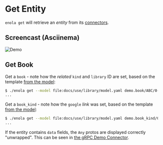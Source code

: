 <!--
    SPDX-License-Identifier: Apache-2.0

    Copyright 2023-2024 The Enola <https://enola.dev> Authors

    Licensed under the Apache License, Version 2.0 (the "License");
    you may not use this file except in compliance with the License.
    You may obtain a copy of the License at

        https://www.apache.org/licenses/LICENSE-2.0

    Unless required by applicable law or agreed to in writing, software
    distributed under the License is distributed on an "AS IS" BASIS,
    WITHOUT WARRANTIES OR CONDITIONS OF ANY KIND, either express or implied.
    See the License for the specific language governing permissions and
    limitations under the License.
-->

# Get Entity

`enola get` will retrieve an _entity_ from its [connectors](../connector/index.md).

## Screencast (Asciinema)

![Demo](script.svg)

## Get Book

Get a `book` - note how the _related_ `kind` and `library` ID are set, based on the template
[from the model](../library/index.md):

```bash cd .././.././..
$ ./enola get --model file:docs/use/library/model.yaml demo.book/ABC/0-13-140731-7/1
...
```

Get a `book_kind` - note how the `google` _link_ was set, based on the template
[from the model](../library/index.md):

```bash cd .././.././..
$ ./enola get --model file:docs/use/library/model.yaml demo.book_kind/0-13-140731-7
...
```

If the entity contains `data` fields, the `Any` protos are displayed correctly "unwrapped".
This can be seen in [the gRPC Demo Connector](../connector/index.md#grpc).
